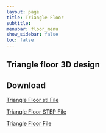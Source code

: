 ```yaml
---
layout: page
title: Triangle Floor
subtitle: 
menubar: floor_menu
show_sidebar: false
toc: false
---
```


## Triangle floor 3D design 
<html>
<script src="https://embed.github.com/view/3d/yusolpark/M3/master/parts/files/floor(80mm_triangle,108mm_height).stl"></script>
</html>

## Download
[Triangle Floor stl File](/M3/parts/files/floor(80mm_triangle,108mm_height).stl)

[Triangle Floor STEP File](/M3/parts/files/floor(80mm_triangle,108mm_height).stl)

[Triangle Floor File](/M3/parts/files/floor(80mm_triangle,108mm_height).stl)
